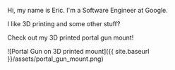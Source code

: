 Hi, my name is Eric. I'm a Software Engineer at Google.

I like 3D printing and some other stuff?

Check out my 3D printed portal gun mount!

![Portal Gun on 3D printed mount]({{ site.baseurl }}/assets/portal_gun_mount.png)
